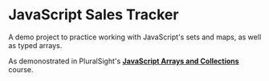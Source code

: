 # JavaScript Sales Tracker

A demo project to practice working with JavaScript's sets and maps, as well as typed arrays.

As demonostrated in PluralSight's [**JavaScript Arrays and Collections**](https://app.pluralsight.com/library/courses/javascript-arrays-collections/) course.
